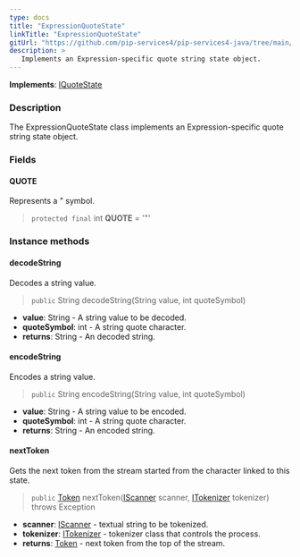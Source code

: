 ```yaml
---
type: docs
title: "ExpressionQuoteState"
linkTitle: "ExpressionQuoteState"
gitUrl: "https://github.com/pip-services4/pip-services4-java/tree/main/pip-services4-expressions-java"
description: > 
   Implements an Expression-specific quote string state object.
---
```


**Implements**: [IQuoteState](../../../tokenizers/iquote_state)

### Description

The ExpressionQuoteState class implements an Expression-specific quote string state object.

### Fields

<span class="hide-title-link">

#### QUOTE
Represents a " symbol.
> `protected final` int **QUOTE** = '"'

</span>

### Instance methods

#### decodeString
Decodes a string value.

> `public` String decodeString(String value, int quoteSymbol)

- **value**: String - A string value to be decoded.
- **quoteSymbol**: int - A string quote character.
- **returns**: String - An decoded string.

#### encodeString
Encodes a string value.
> `public` String encodeString(String value, int quoteSymbol)

- **value**: String - A string value to be encoded.
- **quoteSymbol**: int - A string quote character.
- **returns**: String - An encoded string.

#### nextToken
Gets the next token from the stream started from the character linked to this state.

> `public` [Token](../../../tokenizers/token) nextToken([IScanner](../../../io/iscanner) scanner, [ITokenizer](../../../tokenizers/itokenizer) tokenizer) throws Exception

- **scanner**: [IScanner](../../../io/iscanner) - textual string to be tokenized.
- **tokenizer**: [ITokenizer](../../../tokenizers/itokenizer) - tokenizer class that controls the process.
- **returns**: [Token](../../../tokenizers/token) - next token from the top of the stream.



